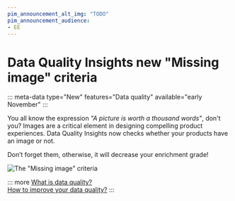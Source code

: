 ```yaml
---
pim_announcement_alt_img: "TODO"
pim_announcement_audience:
- EE
---
```


# Data Quality Insights new "Missing image" criteria
::: meta-data type="New" features="Data quality" available="early November" 
:::

You all know the expression _"A picture is worth a thousand words"_, don't you?  Images are a critical element in designing compelling product experiences. Data Quality Insights now checks whether your products have an image or not. 

Don’t forget them, otherwise, it will decrease your enrichment grade!

![The "Missing image" criteria](../img/TODO.png)

::: more
[What is data quality?](../articles/understand-data-quality.html)  
[How to improve your data quality?](../articles/improve-data-quality.html)
:::
